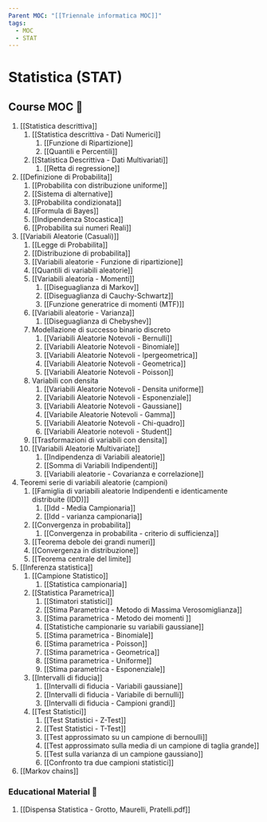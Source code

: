 ```yaml
---
Parent MOC: "[[Triennale informatica MOC]]"
tags:
  - MOC
  - STAT
---
```

# Statistica (STAT)

## Course MOC  📒
1. [[Statistica descrittiva]]
	1. [[Statistica descrittiva - Dati Numerici]]
		1. [[Funzione di Ripartizione]]
		2. [[Quantili e Percentili]]
	2. [[Statistica Descrittiva - Dati Multivariati]]
		1. [[Retta di regressione]]
2. [[Definizione di Probabilita]]
	1. [[Probabilita con distribuzione uniforme]]
	2. [[Sistema di alternative]]
	3. [[Probabilita condizionata]]
	4. [[Formula di Bayes]]
	5. [[Indipendenza Stocastica]]
	6. [[Probabilita sui numeri Reali]]
3. [[Variabili Aleatorie (Casuali)]]
	1. [[Legge di Probabilita]]
	2. [[Distribuzione di probabilita]]
	3. [[Variabili aleatorie - Funzione di ripartizione]]
	4. [[Quantili di variabili aleatorie]]
	5. [[Variabili aleatoria - Momenti]]
		1. [[Diseguaglianza di Markov]]
		2. [[Diseguaglianza di Cauchy-Schwartz]]
		3. [[Funzione generatrice di momenti (MTF)]]
	6. [[Variabili aleatorie - Varianza]]
		1. [[Diseguaglianza di Chebyshev]]
	7. Modellazione di successo binario discreto
		1. [[Variabili Aleatorie Notevoli - Bernulli]]
		2. [[Variabili Aleatorie Notevoli - Binomiale]]
		3. [[Variabili Aleatorie Notevoli - Ipergeometrica]]
		4. [[Variabili Aleatorie Notevoli - Geometrica]]
		5. [[Variabili Aleatorie Notevoli - Poisson]]
	8. Variabili con densita
		1. [[Variabili Aleatorie Notevoli - Densita uniforme]]
		2. [[Variabili Aleatorie Notevoli - Esponenziale]]
		3. [[Variabili Aleatorie Notevoli - Gaussiane]]
		4. [[Variabile Aleatorie Notevoli - Gamma]]
		5. [[Variabili Aleatorie Notevoli - Chi-quadro]]
		6. [[Variabili Aleatorie notevoli - Student]]
	9. [[Trasformazioni di variabili con densita]]
	10. [[Variabili Aleatorie Multivariate]]
		1. [[Indipendenza di Variabili aleatorie]]
		2. [[Somma di Variabili Indipendenti]]
		3. [[Variabili aleatorie - Covarianza e correlazione]]
4. Teoremi serie di variabili aleatorie (campioni)
	1. [[Famiglia di variabili aleatorie Indipendenti e identicamente distribuite (IDD)]]
		1. [[Idd - Media Campionaria]]
		2. [[Idd - varianza campionaria]]
	2. [[Convergenza in probabilita]]
		1. [[Convergenza in probabilita - criterio di sufficienza]]
	3. [[Teorema debole dei grandi numeri]]
	4. [[Convergenza in distribuzione]]
	5. [[Teorema centrale del limite]]
5. [[Inferenza statistica]]
	1. [[Campione Statistico]]
		1. [[Statistica campionaria]]
	2. [[Statistica Parametrica]]
		1. [[Stimatori statistici]]
		2. [[Stima Parametrica - Metodo di Massima Verosomiglianza]]
		3. [[Stima parametrica - Metodo dei momenti ]]
		4. [[Statistiche campionarie su variabili gaussiane]]
		5. [[Stima parametrica - Binomiale]]
		6. [[Stima parametrica - Poisson]]
		7. [[Stima parametrica - Geometrica]]
		8. [[Stima parametrica - Uniforme]]
		9. [[Stima parametrica - Esponenziale]]
	3. [[Intervalli di fiducia]]
		1. [[Intervalli di fiducia - Variabili gaussiane]]
		2. [[Intervalli di fiducia - Variabile di bernulli]]
		3. [[Intervalli di fiducia - Campioni grandi]]
	4. [[Test Statistici]]
		1. [[Test Statistici - Z-Test]]
		2. [[Test Statistici - T-Test]]
		3. [[Test approssimato su un campione di bernoulli]]
		4. [[Test approssimato sulla media di un campione di taglia grande]]
		5. [[Test sulla varianza di un campione gaussiano]]
		6. [[Confronto tra due campioni statistici]]
6. [[Markov chains]]

### Educational Material 🧱
1.  [[Dispensa Statistica - Grotto, Maurelli, Pratelli.pdf]]

